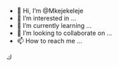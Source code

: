 - 👋 Hi, I’m @Mkejekeleje
- 👀 I’m interested in ...
- 🌱 I’m currently learning ...
- 💞️ I’m looking to collaborate on ...
- 📫 How to reach me ...

<!---
Mkejekeleje/Mkejekeleje is a ✨ special ✨ repository because its `README.md` (this file) appears on your GitHub profile.
You can click the Preview link to take a look at your changes.
--->
ك
